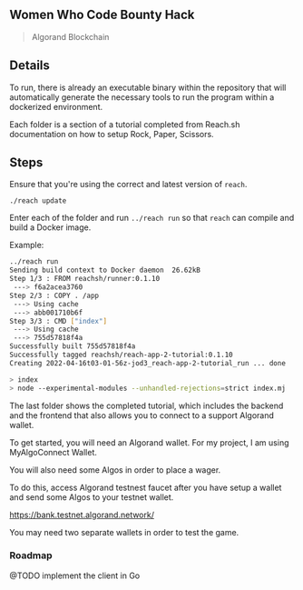 ## Women Who Code Bounty Hack
> Algorand Blockchain

## Details
To run, there is already an executable binary within the repository that will automatically generate the necessary tools to run the program within a dockerized environment.

Each folder is a section of a tutorial completed from Reach.sh documentation on how to setup Rock, Paper, Scissors.

## Steps
Ensure that you're using the correct and latest version of `reach`.

`./reach update`

Enter each of the folder and run `../reach run` so that `reach` can compile and build a Docker image.

Example:

```bash
../reach run
Sending build context to Docker daemon  26.62kB
Step 1/3 : FROM reachsh/runner:0.1.10
 ---> f6a2acea3760
Step 2/3 : COPY . /app
 ---> Using cache
 ---> abb001710b6f
Step 3/3 : CMD ["index"]
 ---> Using cache
 ---> 755d57818f4a
Successfully built 755d57818f4a
Successfully tagged reachsh/reach-app-2-tutorial:0.1.10
Creating 2022-04-16t03-01-56z-jod3_reach-app-2-tutorial_run ... done

> index
> node --experimental-modules --unhandled-rejections=strict index.mj
```

The last folder shows the completed tutorial, which includes the backend and the frontend that also allows you to connect to a support Algorand wallet.

To get started, you will need an Algorand wallet. For my project, I am using MyAlgoConnect Wallet.

You will also need some Algos in order to place a wager.

To do this, access Algorand testnest faucet after you have setup a wallet and send some Algos to your testnet wallet.

https://bank.testnet.algorand.network/

You may need two separate wallets in order to test the game.
### Roadmap
@TODO implement the client in Go
